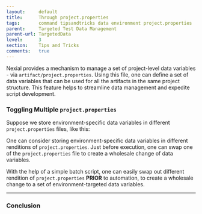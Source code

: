 ```yaml
---
layout:     default
title:      Through project.properties
tags:       command tipsandtricks data environment project.properties
parent:     Targeted Test Data Management
parent-url: TargetedData
level:      3
section:    Tips and Tricks
comments:   true
---
```



Nexial provides a mechanism to manage a set of project-level data variables - via `artifact/project.properties`. Using 
this file, one can define a set of data variables that can be used for all the artifacts in the same project structure. 
This feature helps to streamline data management and expedite script development. 


### Toggling Multiple `project.properties`
Suppose we store environment-specific data variables in different `project.properties` files, like this:


One can consider storing environment-specific data variables in different renditions of `project.properties`. Just 
before execution, one can swap one of the `project.properties` file to create a wholesale change of data variables.

With the help of a simple batch script, one can easily swap out different rendition of `project.properties` **PRIOR** to
automation, to create a wholesale change to a set of environment-targeted data variables.


-----

### Conclusion

